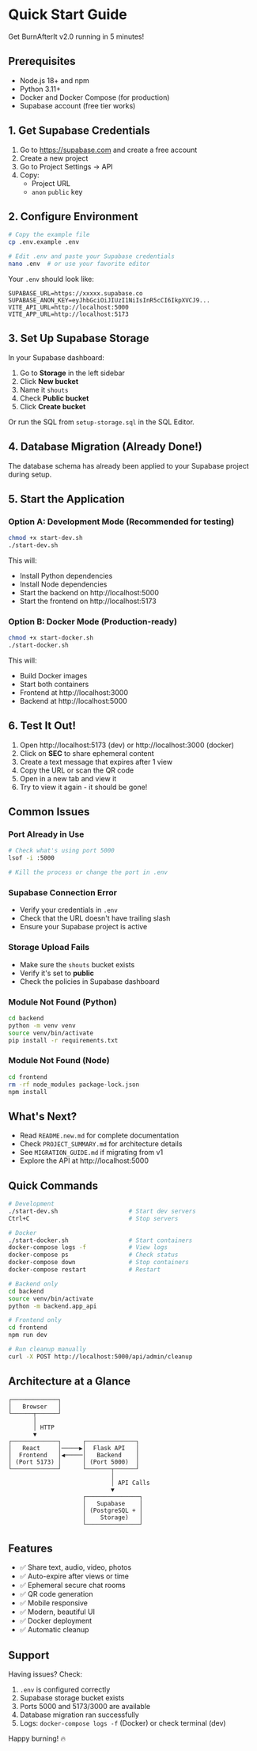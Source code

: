 # Quick Start Guide

Get BurnAfterIt v2.0 running in 5 minutes!

## Prerequisites

- Node.js 18+ and npm
- Python 3.11+
- Docker and Docker Compose (for production)
- Supabase account (free tier works)

## 1. Get Supabase Credentials

1. Go to https://supabase.com and create a free account
2. Create a new project
3. Go to Project Settings → API
4. Copy:
   - Project URL
   - `anon` `public` key

## 2. Configure Environment

```bash
# Copy the example file
cp .env.example .env

# Edit .env and paste your Supabase credentials
nano .env  # or use your favorite editor
```

Your `.env` should look like:
```
SUPABASE_URL=https://xxxxx.supabase.co
SUPABASE_ANON_KEY=eyJhbGciOiJIUzI1NiIsInR5cCI6IkpXVCJ9...
VITE_API_URL=http://localhost:5000
VITE_APP_URL=http://localhost:5173
```

## 3. Set Up Supabase Storage

In your Supabase dashboard:

1. Go to **Storage** in the left sidebar
2. Click **New bucket**
3. Name it `shouts`
4. Check **Public bucket**
5. Click **Create bucket**

Or run the SQL from `setup-storage.sql` in the SQL Editor.

## 4. Database Migration (Already Done!)

The database schema has already been applied to your Supabase project during setup.

## 5. Start the Application

### Option A: Development Mode (Recommended for testing)

```bash
chmod +x start-dev.sh
./start-dev.sh
```

This will:
- Install Python dependencies
- Install Node dependencies
- Start the backend on http://localhost:5000
- Start the frontend on http://localhost:5173

### Option B: Docker Mode (Production-ready)

```bash
chmod +x start-docker.sh
./start-docker.sh
```

This will:
- Build Docker images
- Start both containers
- Frontend at http://localhost:3000
- Backend at http://localhost:5000

## 6. Test It Out!

1. Open http://localhost:5173 (dev) or http://localhost:3000 (docker)
2. Click on **SEC** to share ephemeral content
3. Create a text message that expires after 1 view
4. Copy the URL or scan the QR code
5. Open in a new tab and view it
6. Try to view it again - it should be gone!

## Common Issues

### Port Already in Use
```bash
# Check what's using port 5000
lsof -i :5000

# Kill the process or change the port in .env
```

### Supabase Connection Error
- Verify your credentials in `.env`
- Check that the URL doesn't have trailing slash
- Ensure your Supabase project is active

### Storage Upload Fails
- Make sure the `shouts` bucket exists
- Verify it's set to **public**
- Check the policies in Supabase dashboard

### Module Not Found (Python)
```bash
cd backend
python -m venv venv
source venv/bin/activate
pip install -r requirements.txt
```

### Module Not Found (Node)
```bash
cd frontend
rm -rf node_modules package-lock.json
npm install
```

## What's Next?

- Read `README.new.md` for complete documentation
- Check `PROJECT_SUMMARY.md` for architecture details
- See `MIGRATION_GUIDE.md` if migrating from v1
- Explore the API at http://localhost:5000

## Quick Commands

```bash
# Development
./start-dev.sh                    # Start dev servers
Ctrl+C                            # Stop servers

# Docker
./start-docker.sh                 # Start containers
docker-compose logs -f            # View logs
docker-compose ps                 # Check status
docker-compose down               # Stop containers
docker-compose restart            # Restart

# Backend only
cd backend
source venv/bin/activate
python -m backend.app_api

# Frontend only
cd frontend
npm run dev

# Run cleanup manually
curl -X POST http://localhost:5000/api/admin/cleanup
```

## Architecture at a Glance

```
┌─────────────┐
│   Browser   │
└──────┬──────┘
       │
       │ HTTP
       ▼
┌─────────────┐      ┌──────────────┐
│   React     │─────▶│  Flask API   │
│  Frontend   │◀─────│   Backend    │
│ (Port 5173) │      │ (Port 5000)  │
└─────────────┘      └───────┬──────┘
                             │
                             │ API Calls
                             ▼
                     ┌───────────────┐
                     │   Supabase    │
                     │ (PostgreSQL + │
                     │    Storage)   │
                     └───────────────┘
```

## Features

- ✅ Share text, audio, video, photos
- ✅ Auto-expire after views or time
- ✅ Ephemeral secure chat rooms
- ✅ QR code generation
- ✅ Mobile responsive
- ✅ Modern, beautiful UI
- ✅ Docker deployment
- ✅ Automatic cleanup

## Support

Having issues? Check:
1. `.env` is configured correctly
2. Supabase storage bucket exists
3. Ports 5000 and 5173/3000 are available
4. Database migration ran successfully
5. Logs: `docker-compose logs -f` (Docker) or check terminal (dev)

Happy burning! 🔥
